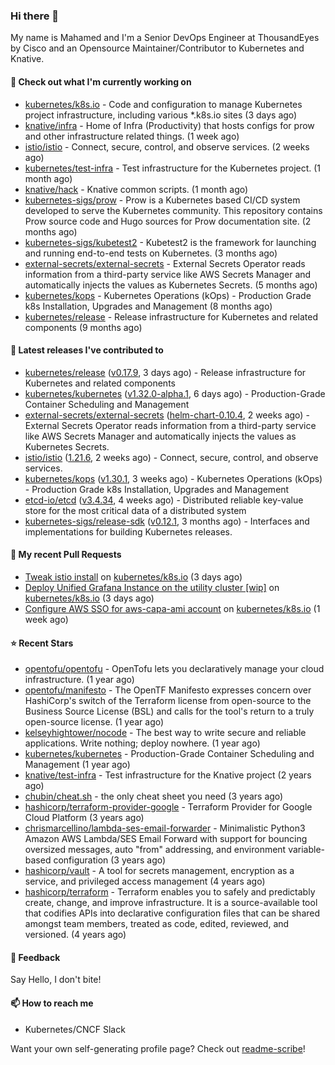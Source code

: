 ### Hi there 👋

My name is Mahamed and I'm a Senior DevOps Engineer at ThousandEyes by Cisco and an Opensource Maintainer/Contributor to Kubernetes and Knative.

#### 👷 Check out what I'm currently working on

- [kubernetes/k8s.io](https://github.com/kubernetes/k8s.io) - Code and configuration to manage Kubernetes project infrastructure, including various *.k8s.io sites (3 days ago)
- [knative/infra](https://github.com/knative/infra) - Home of Infra (Productivity) that hosts configs for prow and other infrastructure related things. (1 week ago)
- [istio/istio](https://github.com/istio/istio) - Connect, secure, control, and observe services. (2 weeks ago)
- [kubernetes/test-infra](https://github.com/kubernetes/test-infra) - Test infrastructure for the Kubernetes project. (1 month ago)
- [knative/hack](https://github.com/knative/hack) - Knative common scripts. (1 month ago)
- [kubernetes-sigs/prow](https://github.com/kubernetes-sigs/prow) - Prow is a Kubernetes based CI/CD system developed to serve the Kubernetes community. This repository contains Prow source code and Hugo sources for Prow documentation site.  (2 months ago)
- [kubernetes-sigs/kubetest2](https://github.com/kubernetes-sigs/kubetest2) - Kubetest2 is the framework for launching and running end-to-end tests on Kubernetes. (3 months ago)
- [external-secrets/external-secrets](https://github.com/external-secrets/external-secrets) - External Secrets Operator reads information from a third-party service like AWS Secrets Manager and automatically injects the values as Kubernetes Secrets. (5 months ago)
- [kubernetes/kops](https://github.com/kubernetes/kops) - Kubernetes Operations (kOps) - Production Grade k8s Installation, Upgrades and Management (8 months ago)
- [kubernetes/release](https://github.com/kubernetes/release) - Release infrastructure for Kubernetes and related components (9 months ago)

#### 🔭 Latest releases I've contributed to

- [kubernetes/release](https://github.com/kubernetes/release) ([v0.17.9](https://github.com/kubernetes/release/releases/tag/v0.17.9), 3 days ago) - Release infrastructure for Kubernetes and related components
- [kubernetes/kubernetes](https://github.com/kubernetes/kubernetes) ([v1.32.0-alpha.1](https://github.com/kubernetes/kubernetes/releases/tag/v1.32.0-alpha.1), 6 days ago) - Production-Grade Container Scheduling and Management
- [external-secrets/external-secrets](https://github.com/external-secrets/external-secrets) ([helm-chart-0.10.4](https://github.com/external-secrets/external-secrets/releases/tag/helm-chart-0.10.4), 2 weeks ago) - External Secrets Operator reads information from a third-party service like AWS Secrets Manager and automatically injects the values as Kubernetes Secrets.
- [istio/istio](https://github.com/istio/istio) ([1.21.6](https://github.com/istio/istio/releases/tag/1.21.6), 2 weeks ago) - Connect, secure, control, and observe services.
- [kubernetes/kops](https://github.com/kubernetes/kops) ([v1.30.1](https://github.com/kubernetes/kops/releases/tag/v1.30.1), 3 weeks ago) - Kubernetes Operations (kOps) - Production Grade k8s Installation, Upgrades and Management
- [etcd-io/etcd](https://github.com/etcd-io/etcd) ([v3.4.34](https://github.com/etcd-io/etcd/releases/tag/v3.4.34), 4 weeks ago) - Distributed reliable key-value store for the most critical data of a distributed system
- [kubernetes-sigs/release-sdk](https://github.com/kubernetes-sigs/release-sdk) ([v0.12.1](https://github.com/kubernetes-sigs/release-sdk/releases/tag/v0.12.1), 3 months ago) - Interfaces and implementations for building Kubernetes releases.

#### 🔨 My recent Pull Requests

- [Tweak istio install](https://github.com/kubernetes/k8s.io/pull/7378) on [kubernetes/k8s.io](https://github.com/kubernetes/k8s.io) (3 days ago)
- [Deploy Unified Grafana Instance on the utility cluster [wip]](https://github.com/kubernetes/k8s.io/pull/7377) on [kubernetes/k8s.io](https://github.com/kubernetes/k8s.io) (3 days ago)
- [Configure AWS SSO for aws-capa-ami account](https://github.com/kubernetes/k8s.io/pull/7366) on [kubernetes/k8s.io](https://github.com/kubernetes/k8s.io) (1 week ago)

#### ⭐ Recent Stars

- [opentofu/opentofu](https://github.com/opentofu/opentofu) - OpenTofu lets you declaratively manage your cloud infrastructure. (1 year ago)
- [opentofu/manifesto](https://github.com/opentofu/manifesto) - The OpenTF Manifesto expresses concern over HashiCorp&#39;s switch of the Terraform license from open-source to the Business Source License (BSL) and calls for the tool&#39;s return to a truly open-source license. (1 year ago)
- [kelseyhightower/nocode](https://github.com/kelseyhightower/nocode) - The best way to write secure and reliable applications. Write nothing; deploy nowhere. (1 year ago)
- [kubernetes/kubernetes](https://github.com/kubernetes/kubernetes) - Production-Grade Container Scheduling and Management (1 year ago)
- [knative/test-infra](https://github.com/knative/test-infra) - Test infrastructure for the Knative project (2 years ago)
- [chubin/cheat.sh](https://github.com/chubin/cheat.sh) - the only cheat sheet you need (3 years ago)
- [hashicorp/terraform-provider-google](https://github.com/hashicorp/terraform-provider-google) - Terraform Provider for Google Cloud Platform (3 years ago)
- [chrismarcellino/lambda-ses-email-forwarder](https://github.com/chrismarcellino/lambda-ses-email-forwarder) - Minimalistic Python3 Amazon AWS Lambda/SES Email Forward with support for bouncing oversized messages, auto &#34;from&#34; addressing, and environment variable-based configuration (3 years ago)
- [hashicorp/vault](https://github.com/hashicorp/vault) - A tool for secrets management, encryption as a service, and privileged access management (4 years ago)
- [hashicorp/terraform](https://github.com/hashicorp/terraform) - Terraform enables you to safely and predictably create, change, and improve infrastructure. It is a source-available tool that codifies APIs into declarative configuration files that can be shared amongst team members, treated as code, edited, reviewed, and versioned. (4 years ago)

#### 💬 Feedback

Say Hello, I don't bite!

#### 📫 How to reach me

- Kubernetes/CNCF Slack

Want your own self-generating profile page? Check out [readme-scribe](https://github.com/muesli/readme-scribe)!



